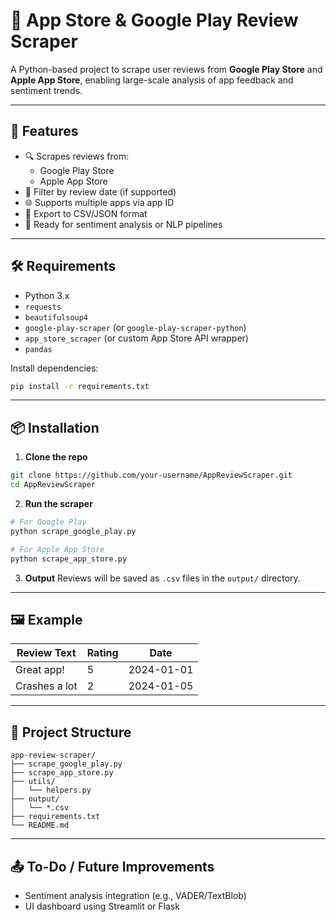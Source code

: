 
# 📱 App Store & Google Play Review Scraper

A Python-based project to scrape user reviews from **Google Play Store** and **Apple App Store**, enabling large-scale analysis of app feedback and sentiment trends.

---

## 🚀 Features

- 🔍 Scrapes reviews from:
  - Google Play Store
  - Apple App Store
- 📅 Filter by review date (if supported)
- 🌐 Supports multiple apps via app ID
- 💾 Export to CSV/JSON format
- 🧠 Ready for sentiment analysis or NLP pipelines

---

## 🛠️ Requirements

- Python 3.x
- `requests`
- `beautifulsoup4`
- `google-play-scraper` (or `google-play-scraper-python`)
- `app_store_scraper` (or custom App Store API wrapper)
- `pandas`

Install dependencies:
```bash
pip install -r requirements.txt
```

---

## 📦 Installation

1. **Clone the repo**
```bash
git clone https://github.com/your-username/AppReviewScraper.git
cd AppReviewScraper
```

2. **Run the scraper**
```bash
# For Google Play
python scrape_google_play.py

# For Apple App Store
python scrape_app_store.py
```

3. **Output**
Reviews will be saved as `.csv` files in the `output/` directory.

---

## 🖼️ Example

| Review Text | Rating | Date |
|-------------|--------|------|
| Great app!  | 5      | 2024-01-01 |
| Crashes a lot | 2   | 2024-01-05 |

---

## 📁 Project Structure

```
app-review-scraper/
├── scrape_google_play.py
├── scrape_app_store.py
├── utils/
│   └── helpers.py
├── output/
│   └── *.csv
├── requirements.txt
└── README.md
```

---

## 📤 To-Do / Future Improvements

- Sentiment analysis integration (e.g., VADER/TextBlob)
- UI dashboard using Streamlit or Flask

